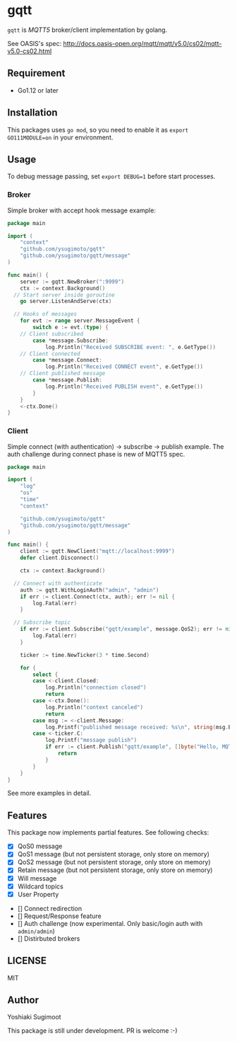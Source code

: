 # gqtt

`gqtt` is *MQTT5* broker/client implementation by golang.

See OASIS's spec: http://docs.oasis-open.org/mqtt/mqtt/v5.0/cs02/mqtt-v5.0-cs02.html

## Requirement

- Go1.12 or later

## Installation

This packages uses `go mod`, so you need to enable it as `export GO111MODULE=on` in your environment.

## Usage

To debug message passing, set `export DEBUG=1` before start processes.

### Broker

Simple broker with accept hook message example:

```go
package main

import (
	"context"
	"github.com/ysugimoto/gqtt"
	"github.com/ysugimoto/gqtt/message"
)

func main() {
	server := gqtt.NewBroker(":9999")
	ctx := context.Background()
  // Start server inside goroutine
	go server.ListenAndServe(ctx)

  // Hooks of messages
	for evt := range server.MessageEvent {
		switch e := evt.(type) {
    // Client subscribed
		case *message.Subscribe:
			log.Println("Received SUBSCRIBE event: ", e.GetType())
    // Client connected
		case *message.Connect:
			log.Println("Received CONNECT event", e.GetType())
    // Client published message
		case *message.Publish:
			log.Println("Received PUBLISH event", e.GetType())
		}
	}
	<-ctx.Done()
}
```

### Client

Simple connect (with authentication) -&gt; subscribe -&gt; publish example.
The auth challenge during connect phase is new of MQTT5 spec.

```go
package main

import (
	"log"
	"os"
	"time"
	"context"

	"github.com/ysugimoto/gqtt"
	"github.com/ysugimoto/gqtt/message"
)

func main() {
	client := gqtt.NewClient("mqtt://localhost:9999")
	defer client.Disconnect()

	ctx := context.Background()

  // Connect with authenticate
	auth := gqtt.WithLoginAuth("admin", "admin")
	if err := client.Connect(ctx, auth); err != nil {
		log.Fatal(err)
	}

  // Subscribe topic
	if err := client.Subscribe("gqtt/example", message.QoS2); err != nil {
		log.Fatal(err)
	}

	ticker := time.NewTicker(3 * time.Second)

	for {
		select {
		case <-client.Closed:
			log.Println("connection closed")
			return
		case <-ctx.Done():
			log.Println("context canceled")
			return
		case msg := <-client.Message:
			log.Printf("published message received: %s\n", string(msg.Body))
		case <-ticker.C:
			log.Printf("message publish")
			if err := client.Publish("gqtt/example", []byte("Hello, MQTT5!"), gqtt.WithQoS(message.QoS2)); err != nil {
				return
			}
		}
	}
}
```

See more examples in detail.

## Features

This package now implements partial features. See following checks:

- [x] QoS0 message
- [x] QoS1 message (but not persistent storage, only store on memory)
- [x] QoS2 message (but not persistent storage, only store on memory)
- [x] Retain message (but not persistent storage, only store on memory)
- [x] Will message
- [x] Wildcard topics
- [x] User Property
- [] Connect redirection
- [] Request/Response feature
- [] Auth challenge (now experimental. Only basic/login auth with `admin/admin`)
- [] Distirbuted brokers

## LICENSE

MIT

## Author

Yoshiaki Sugimoot


This package is still under development. PR is welcome :-)
